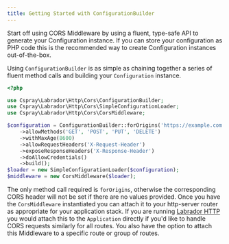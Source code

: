 ```yaml
---
title: Getting Started with ConfigurationBuilder
---
```

Start off using CORS Middleware by using a fluent, type-safe API to generate your Configuration instance. If you can
store your configuration as PHP code this is the recommended way to create Configuration instances out-of-the-box.

Using `ConfigurationBuilder` is as simple as chaining together a series of fluent method calls and building your
`Configuration` instance.

```php
<?php

use Cspray\Labrador\Http\Cors\ConfigurationBuilder;
use Cspray\Labrador\Http\Cors\SimpleConfigurationLoader;
use Cspray\Labrador\Http\Cors\CorsMiddleware;

$configuration = ConfigurationBuilder::forOrigins('https://example.com', 'https://foo.example.com')
    ->allowMethods('GET', 'POST', 'PUT', 'DELETE')
    ->withMaxAge(8600)
    ->allowRequestHeaders('X-Request-Header')
    ->exposeResponseHeaders('X-Response-Header')
    ->doAllowCredentials()
    ->build();
$loader = new SimpleConfigurationLoader($configuration);
$middleware = new CorsMiddleware($loader);
```

The only method call required is `forOrigins`, otherwise the corresponding CORS header will not be set if 
there are no values provided. Once you have the `CorsMiddleware` instantiated you can attach it to your http-server 
router as appropriate for your application stack. If you are running [Labrador HTTP] you would attach this to the 
`Application` directly if you'd like to handle CORS requests similarly for all routes. You also have the option to 
attach this Middleware to a specific route or group of routes.

[Labrador HTTP]: https://github.com/labrador-kennel/http
